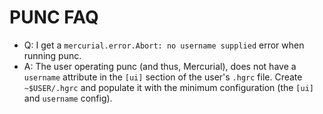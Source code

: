# PUNC FAQ #

  * Q: I get a `mercurial.error.Abort: no username supplied` error when running punc.
  * A: The user operating punc (and thus, Mercurial), does not have a `username` attribute in the `[ui]` section of the user's `.hgrc` file.  Create `~$USER/.hgrc` and populate it with the minimum configuration (the `[ui]` and `username` config).
